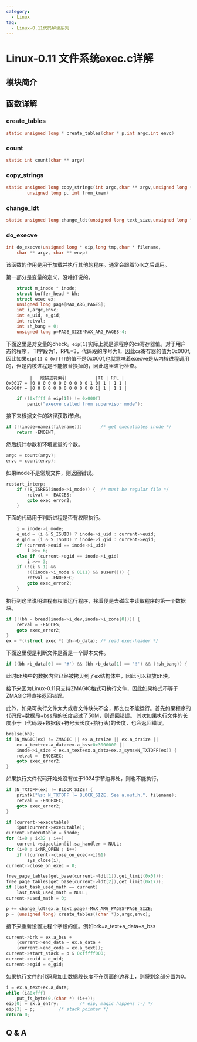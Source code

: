 ```yaml
---
category:
  - Linux
tag:
  - Linux-0.11代码解读系列
---
```


# Linux-0.11 文件系统exec.c详解

## 模块简介

## 函数详解

### create_tables
```c
static unsigned long * create_tables(char * p,int argc,int envc)
```

### count
```c
static int count(char ** argv)
```

### copy_strings
```c
static unsigned long copy_strings(int argc,char ** argv,unsigned long *page,
		unsigned long p, int from_kmem)
```

### change_ldt
```c
static unsigned long change_ldt(unsigned long text_size,unsigned long * page)
```

### do_execve
```c
int do_execve(unsigned long * eip,long tmp,char * filename,
	char ** argv, char ** envp)
```
该函数的作用是用于加载并执行其他的程序。通常会跟着fork之后调用。

第一部分是变量的定义，没啥好说的。
```c
	struct m_inode * inode;
	struct buffer_head * bh;
	struct exec ex;
	unsigned long page[MAX_ARG_PAGES];
	int i,argc,envc;
	int e_uid, e_gid;
	int retval;
	int sh_bang = 0;
	unsigned long p=PAGE_SIZE*MAX_ARG_PAGES-4;

```

下面这里是对变量的check。```eip[1]```实际上就是源程序的cs寄存器值。对于用户态的程序， TI字段为1，RPL=3，代码段的序号为1，因此cs寄存器的值为0x000f,因此如果```eip[1] & 0xffff```的值不是0x000f,也就意味着execve是从内核进程调用的，但是内核进程是不能被替换掉的，因此这里进行检查。

```
         |   段描述符索引           |TI | RPL |
0x0017 = |0 0 0 0 0 0 0 0 0 0 0 1 0| 1 | 1 1 |
0x000f = |0 0 0 0 0 0 0 0 0 0 0 0 1| 1 | 1 1 |
```

```c
	if ((0xffff & eip[1]) != 0x000f)
		panic("execve called from supervisor mode");
```

接下来根据文件的路径获取i节点。

```c
if (!(inode=namei(filename)))		/* get executables inode */
    return -ENOENT;
```

然后统计参数和环境变量的个数。
```c
argc = count(argv);
envc = count(envp);
```

如果inode不是常规文件，则返回错误。
```c
restart_interp:
	if (!S_ISREG(inode->i_mode)) {	/* must be regular file */
		retval = -EACCES;
		goto exec_error2;
	}
```

下面的代码用于判断进程是否有权限执行。
```c
	i = inode->i_mode;
	e_uid = (i & S_ISUID) ? inode->i_uid : current->euid;
	e_gid = (i & S_ISGID) ? inode->i_gid : current->egid;
	if (current->euid == inode->i_uid)
		i >>= 6;
	else if (current->egid == inode->i_gid)
		i >>= 3;
	if (!(i & 1) &&
	    !((inode->i_mode & 0111) && suser())) {
		retval = -ENOEXEC;
		goto exec_error2;
	}
```


执行到这里说明进程有权限运行程序，接着便是去磁盘中读取程序的第一个数据块。
```c
if (!(bh = bread(inode->i_dev,inode->i_zone[0]))) {
    retval = -EACCES;
    goto exec_error2;
}
ex = *((struct exec *) bh->b_data);	/* read exec-header */
```

下面这里便是判断文件是否是一个脚本文件。
```c
if ((bh->b_data[0] == '#') && (bh->b_data[1] == '!') && (!sh_bang)) {
```

此时bh块中的数据内容已经被拷贝到了ex结构体中，因此可以释放bh块。

接下来因为Linux-0.11只支持ZMAGIC格式可执行文件，因此如果格式不等于ZMAGIC将直接返回错误。

此外，如果可执行文件太大或者文件缺失不全，那么也不能运行。首先如果程序的代码段+数据段+bss段的长度超过了50M，则返回错误。 其次如果执行文件的长度小于（代码段+数据段+符号表长度+执行头)的长度，也会返回错误。
```c
brelse(bh);
if (N_MAGIC(ex) != ZMAGIC || ex.a_trsize || ex.a_drsize ||
    ex.a_text+ex.a_data+ex.a_bss>0x3000000 ||
    inode->i_size < ex.a_text+ex.a_data+ex.a_syms+N_TXTOFF(ex)) {
    retval = -ENOEXEC;
    goto exec_error2;
}
```

如果执行文件代码开始处没有位于1024字节边界处，则也不能执行。
```c
if (N_TXTOFF(ex) != BLOCK_SIZE) {
    printk("%s: N_TXTOFF != BLOCK_SIZE. See a.out.h.", filename);
    retval = -ENOEXEC;
    goto exec_error2;
}
```

```c
if (current->executable)
    iput(current->executable);
current->executable = inode;
for (i=0 ; i<32 ; i++)
    current->sigaction[i].sa_handler = NULL;
for (i=0 ; i<NR_OPEN ; i++)
    if ((current->close_on_exec>>i)&1)
        sys_close(i);
current->close_on_exec = 0;
```

```c
free_page_tables(get_base(current->ldt[1]),get_limit(0x0f));
free_page_tables(get_base(current->ldt[2]),get_limit(0x17));
if (last_task_used_math == current)
    last_task_used_math = NULL;
current->used_math = 0;
```

```c
p += change_ldt(ex.a_text,page)-MAX_ARG_PAGES*PAGE_SIZE;
p = (unsigned long) create_tables((char *)p,argc,envc);
```

接下来重新设置进程个字段的值。例如brk=a_text+a_data+a_bss
```c
current->brk = ex.a_bss +
    (current->end_data = ex.a_data +
    (current->end_code = ex.a_text));
current->start_stack = p & 0xfffff000;
current->euid = e_uid;
current->egid = e_gid;
```

如果执行文件的代码段加上数据段长度不在页面的边界上，则将剩余部分置为0。
```c
i = ex.a_text+ex.a_data;
while (i&0xfff)
    put_fs_byte(0,(char *) (i++));
eip[0] = ex.a_entry;		/* eip, magic happens :-) */
eip[3] = p;			/* stack pointer */
return 0;
```


## Q & A
